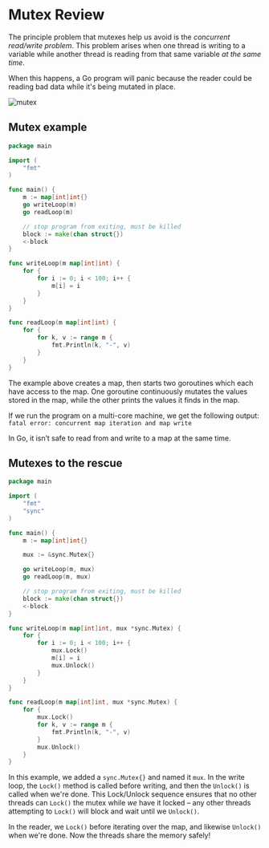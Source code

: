# Mutex Review

The principle problem that mutexes help us avoid is the *concurrent read/write problem*. This problem arises when one thread is writing to a variable while another thread is reading from that same variable *at the same time*. 

When this happens, a Go program will panic because the reader could be reading bad data while it's being mutated in place.

![mutex](https://i.imgur.com/NGBnMXe.png)

## Mutex example

```go
package main

import (
	"fmt"
)

func main() {
	m := map[int]int{}
	go writeLoop(m)
	go readLoop(m)

	// stop program from exiting, must be killed
	block := make(chan struct{})
	<-block
}

func writeLoop(m map[int]int) {
	for {
		for i := 0; i < 100; i++ {
			m[i] = i
		}
	}
}

func readLoop(m map[int]int) {
	for {
		for k, v := range m {
			fmt.Println(k, "-", v)
		}
	}
}
```

The example above creates a map, then starts two goroutines which each have access to the map. One goroutine continuously mutates the values stored in the map, while the other prints the values it finds in the map.

If we run the program on a multi-core machine, we get the following output: `fatal error: concurrent map iteration and map write`

In Go, it isn’t safe to read from and write to a map at the same time.

## Mutexes to the rescue

```go
package main

import (
	"fmt"
	"sync"
)

func main() {
	m := map[int]int{}

	mux := &sync.Mutex{}

	go writeLoop(m, mux)
	go readLoop(m, mux)

	// stop program from exiting, must be killed
	block := make(chan struct{})
	<-block
}

func writeLoop(m map[int]int, mux *sync.Mutex) {
	for {
		for i := 0; i < 100; i++ {
			mux.Lock()
			m[i] = i
			mux.Unlock()
		}
	}
}

func readLoop(m map[int]int, mux *sync.Mutex) {
	for {
		mux.Lock()
		for k, v := range m {
			fmt.Println(k, "-", v)
		}
		mux.Unlock()
	}
}
```

In this example, we added a `sync.Mutex{}` and named it `mux`. In the write loop, the `Lock()` method is called before writing, and then the `Unlock()` is called when we're done. This Lock/Unlock sequence ensures that no other threads can `Lock()` the mutex while *we* have it locked – any other threads attempting to `Lock()` will block and wait until we `Unlock()`.

In the reader, we `Lock()` before iterating over the map, and likewise `Unlock()` when we're done. Now the threads share the memory safely!
